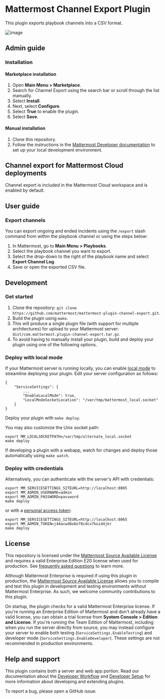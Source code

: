 # Mattermost Channel Export Plugin

This plugin exports playbook channels into a CSV format.

![image](https://github.com/mattermost/mattermost-plugin-channel-export/assets/74422101/2b3fd0bd-75e3-4ae4-8a3c-251a215348a4)

## Admin guide

### Installation

#### Marketplace installation

1. Open **Main Menu > Marketplace**.
2. Search for Channel Export using the search bar or scroll through the list manually.
3. Select **Install**.
4. Next, select **Configure**.
5. Select **True** to enable the plugin.
6. Select **Save**.

#### Manual installation

1. Clone this repository.
2. Follow the instructions in the [Mattermost Developer documentation](https://developers.mattermost.com/integrate/plugins/developer-setup/) to set up your local development environment.

## Channel export for Mattermost Cloud deployments

Channel export is included in the Mattermost Cloud workspace and is enabled by default.

## User guide

### Export channels

You can export ongoing and ended incidents using the `/export` slash command from within the playbook channel or using the steps below:

1. In Mattermost, go to **Main Menu > Playbooks**.
2. Select the playbook channel you want to export.
3. Select the drop-down to the right of the playbook name and select **Export Channel Log**.
4. Save or open the exported CSV file.

## Development

### Get started

1. Clone the repository: `git clone https://github.com/mattermost/mattermost-plugin-channel-export.git`.
2. Build the plugin using `make`.
3. This will produce a single plugin file (with support for multiple architectures) for upload to your Mattermost server: `dist/com.mattermost.plugin-channel-export.tar.gz`.
4. To avoid having to manually install your plugin, build and deploy your plugin using one of the following options.

### Deploy with local mode

If your Mattermost server is running locally, you can enable [local mode](https://docs.mattermost.com/manage/mmctl-command-line-tool.html#local-mode) to streamline deploying your plugin. Edit your server configuration as follows:

```
{
    "ServiceSettings": {
        ...
        "EnableLocalMode": true,
        "LocalModeSocketLocation": "/var/tmp/mattermost_local.socket"
    }
}
```

Deploy your plugin with ``make deploy``.

You may also customize the Unix socket path:

```
export MM_LOCALSOCKETPATH=/var/tmp/alternate_local.socket
make deploy
```

If developing a plugin with a webapp, watch for changes and deploy those automatically using ``make watch``.

### Deploy with credentials

Alternatively, you can authenticate with the server's API with credentials:

```
export MM_SERVICESETTINGS_SITEURL=http://localhost:8065
export MM_ADMIN_USERNAME=admin
export MM_ADMIN_PASSWORD=password
make deploy
```

or with a [personal access token](https://developers.mattermost.com/integrate/reference/personal-access-token/):

```
export MM_SERVICESETTINGS_SITEURL=http://localhost:8065
export MM_ADMIN_TOKEN=j44acwd8obn78cdcx7koid4jkr
make deploy
```

## License

This repository is licensed under the [Mattermost Source Available License](LICENSE) and requires a valid Enterprise Edition E20 license when used for production. See [frequently asked questions](https://docs.mattermost.com/overview/faq.html#mattermost-source-available-license) to learn more.

Although Mattermost Enterprise is required if using this plugin in production, the [Mattermost Source Available License](LICENSE) allows you to compile and test this plugin in development and testing environments without Mattermost Enterprise. As such, we welcome community contributions to this plugin.

On startup, the plugin checks for a valid Mattermost Enterprise license. If you're running an Enterprise Edition of Mattermost and don't already have a valid license, you can obtain a trial license from **System Console > Edition and License**. If you're running the Team Edition of Mattermost, including when you run the server directly from source, you may instead configure your server to enable both testing (`ServiceSettings.EnableTesting`) and developer mode (`ServiceSettings.EnableDeveloper`). These settings are not recommended in production environments.

## Help and support

This plugin contains both a server and web app portion. Read our documentation about the [Developer Workflow](https://developers.mattermost.com/extend/plugins/developer-workflow/) and [Developer Setup](https://developers.mattermost.com/extend/plugins/developer-setup/) for more information about developing and extending plugins.

To report a bug, please open a GitHub issue.
